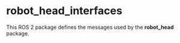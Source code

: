 # robot_head_interfaces

This ROS 2 package defines the messages used by the **robot_head** package.
